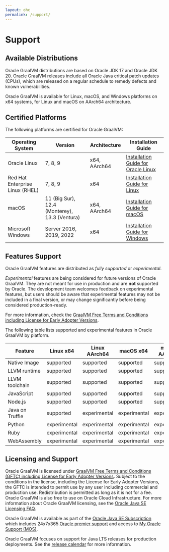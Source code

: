 ```yaml
---
layout: ohc
permalink: /support/
---
```


# Support

## Available Distributions

Oracle GraalVM distributions are based on Oracle JDK 17 and Oracle JDK 20.
Oracle GraalVM releases include all Oracle Java critical patch updates (CPUs), which are released on a regular schedule to remedy defects and known vulnerabilities.

Oracle GraalVM is available for Linux, macOS, and Windows platforms on x64 systems, for Linux and macOS on AArch64 architecture.

## Certified Platforms

The following platforms are certified for Oracle GraalVM:

| Operating System 	| Version 	| Architecture 	| Installation Guide 	|
|------------------------------------	|--------------	|--------------	|-------------------------------------------------------------------------------------------------------------------------------------------------------------------------------------	|
| Oracle Linux 	| 7, 8, 9 	| x64, AArch64| [Installation Guide for Oracle Linux](../getting-started/graalvm-enterprise/oci/installation-compute-instance-with-OL.md) 	|
| Red Hat Enterprise Linux (RHEL) 	| 7, 8, 9 	| x64 	| [Installation Guide for Linux](../getting-started/graalvm-enterprise/linux.md) 	|
| macOS 	| 11 (Big Sur), 12.4 (Monterey), 13.3 (Ventura)	| x64, AArch64	| [Installation Guide for macOS](../getting-started/graalvm-enterprise/macos.md) 	|
| Microsoft Windows 	| Server 2016, 2019, 2022	| x64 	| [Installation Guide for Windows](../getting-started/graalvm-enterprise/windows.md) 	|

## Features Support

Oracle GraalVM features are distributed as _fully supported_ or _experimental_.

_Experimental_ features are being considered for future versions of Oracle GraalVM.
They are not meant for use in production and are **not** supported by Oracle.
The development team welcomes feedback on experimental features, but users should be aware that experimental features may not be included in a final version, or may change significantly before being considered production-ready.

For more information, check the [GraalVM Free Terms and Conditions including License for Early Adopter Versions](https://www.oracle.com/downloads/licenses/graal-free-license.html).


The following table lists supported and experimental features in Oracle GraalVM by platform.

| Feature         | Linux x64     | Linux AArch64 | macOS x64     | macOS AArch64 | Windows x64   |
|-----------------|---------------|---------------|---------------|---------------|---------------|
| Native Image    | supported     | supported     | supported     | supported     | supported     |
| LLVM runtime    | supported     | supported     | supported     | supported     | experimental  |
| LLVM toolchain  | supported     | supported     | supported     | supported     | experimental  |
| JavaScript      | supported     | supported     | supported     | supported     | supported     |
| Node.js         | supported     | supported     | supported     | supported     | supported     |
| Java on Truffle | supported     | experimental  | experimental  | experimental  | experimental  |
| Python          | experimental  | experimental  | experimental  | experimental  | not available |
| Ruby            | experimental  | experimental  | experimental  | experimental  | not available |
| WebAssembly     | experimental  | experimental  | experimental  | experimental  | experimental  |

## Licensing and Support

Oracle GraalVM is licensed under [GraalVM Free Terms and Conditions (GFTC) including License for Early Adopter Versions](https://www.oracle.com/downloads/licenses/graal-free-license.html).
Subject to the conditions in the license, including the License for Early Adopter Versions, the GFTC is intended to permit use by any user including commercial and production use. Redistribution is permitted as long as it is not for a fee.
Oracle GraalVM is also free to use on Oracle Cloud Infrastructure.
For more information about Oracle GraalVM licensing, see the [Oracle Java SE Licensing FAQ](https://www.oracle.com/java/technologies/javase/jdk-faqs.html#GraalVM-licensing).

Oracle GraalVM is available as part of the [Oracle Java SE Subscription](https://www.oracle.com/java/java-se-subscription/) which includes 24x7x365 [Oracle premier support](https://www.oracle.com/support/premier/) and access to [My Oracle Support (MOS)](https://www.oracle.com/support/).

Oracle GraalVM focuses on support for Java LTS releases for production deployments.
See the [release calendar](../../release-notes/enterprise/oracle-graalvm-release-calendar.md) for more information.
